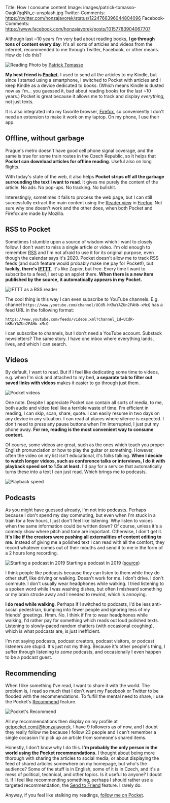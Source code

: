 Title: How I consume content
Image: images/patrick-tomasso-Oaqk7qqNh_c-unsplash.jpg
Twitter-Comments: https://twitter.com/honzajavorek/status/1224766396044804096
Facebook-Comments: https://www.facebook.com/honzajavorek/posts/10157783904067707


Although last ~10 years I'm very bad about reading books, **I go through tons of content every day**. It's all sorts of articles and videos from the internet, recommended to me through Twitter, Facebook, or other means. How do I do this?

![Reading]({static}/images/patrick-tomasso-Oaqk7qqNh_c-unsplash.jpg)
Photo by [Patrick Tomasso](https://unsplash.com/@impatrickt)

**My best friend is [Pocket](https://getpocket.com/).** I used to send all the articles to my Kindle, but since I started using a smartphone, I switched to Pocket with articles and I keep Kindle as a device dedicated to books. (Which means Kindle is dusted now as I'm… you guessed it, bad about reading books for the last ~10 years.) Pocket is great because it allows me to track and display _everything_, not just texts.

It is also integrated into my favorite browser, [Firefox](https://www.mozilla.org/firefox/), so conveniently I don't need an extension to make it work on my laptop. On my phone, I use their app.


## Offline, without garbage

Prague's metro doesn't have good cell phone signal coverage, and the same is true for some train routes in the Czech Republic, so it helps that **Pocket can download articles for offline reading**. Useful also on long flights.

With today's state of the web, it also helps **Pocket strips off all the garbage surrounding the text I want to read**. It gives me purely the content of the article. No ads. No pop-ups. No tracking. No bullshit.

Interestingly, sometimes it fails to process the web page, but I can still successfully extract the main content using the [Reader view](https://support.mozilla.org/en-US/kb/firefox-reader-view-clutter-free-web-pages) in [Firefox](https://www.mozilla.org/firefox/). Not sure why one doesn't work and the other does, when both Pocket and Firefox are made by Mozilla.


## RSS to Pocket

Sometimes I stumble upon a source of wisdom which I want to closely follow. I don't want to miss a single article or video. I'm old enough to remember [RSS](https://en.wikipedia.org/wiki/RSS) and I'm not afraid to use it for its original purpose, even though the calendar says it's 2020. Pocket doesn't allow me to track RSS feeds (and such feature would probably make me pay for Pocket!), but **luckily, there's [IFTTT](https://ifttt.com/)**. It's like Zapier, but free. Every time I want to subscribe to a feed, I set up an applet there. **When there is a new item published by the source, it automatically appears in my Pocket.**

![IFTTT as a RSS reader]({static}/images/pocket-ifttt.png)

The cool thing is this way I can even subscribe to YouTube channels. E.g. channel `https://www.youtube.com/channel/UCdR-hKRaYAZUn2FAHb-xMcQ` has a feed URL in the following format:

```
https://www.youtube.com/feeds/videos.xml?channel_id=UCdR-hKRaYAZUn2FAHb-xMcQ
```

I can subscribe to channels, but I don't need a YouTube account. Substack newsletters? The same story. I have one inbox where everything lands, lives, and which I can search.


## Videos

By default, I want to read. But if I feel like dedicating some time to videos, e.g. when I'm sick and attached to my bed, **a separate tab to filter out saved links with videos** makes it easier to go through just them.

![Pocket videos]({static}/images/pocket-videos.jpg)

One note. Despite I appreciate Pocket can contain all sorts of media, to me, both audio and video feel like a terrible waste of time. I'm efficient in reading, I can skip, scan, share, quote. I can easily resume in two days on any device in any situation. I can read at places where silence is expected. I don't need to press any pause buttons when I'm interrupted, I just put my phone away. **For me, reading is the most convenient way to consume content.**

Of course, some videos are great, such as the ones which teach you proper English pronunciation or how to play the guitar or something. However, often the video on my list isn't educational, it's folks talking. **When I decide to watch longer videos, such as conference talks or interviews, I do it with playback speed set to 1.5x at least.** I'd pay for a service that automatically turns these into a text I can just read. Which brings me to podcasts.

![Playback speed]({static}/images/playback-speed.png)


## Podcasts

As you might have guessed already, I'm not into podcasts. Perhaps because I don't spend my day commuting, but even when I'm stuck in a train for a few hours, I just don't feel like listening. Why listen to voices when the same information could be written down? Of course, unless it's a comedy show where pitch and tone are important. Otherwise, I don't get it. **It's like if the creators were pushing all externalities of content editing to me.** Instead of giving me a polished text I can read with all the comfort, they record whatever comes out of their mouths and send it to me in the form of a 2 hours long recording.

![Starting a podcast in 2019]({static}/images/podcast-2019.gif)
Starting a podcast in 2019 ([source](https://twitter.com/MCamerlengo/status/1185376018808430596))

I think people like podcasts because they can listen to them while they do other stuff, like driving or walking. Doesn't work for me. I don't drive. I don't commute. I don't usually wear headphones while walking. I tried listening to a spoken word while I was washing dishes, but often I misheard something or my brain strode away and I needed to rewind, which is annoying.

**I do read while walking**. Perhaps if I switched to podcasts, I'd be less anti-social pedestrian, bumping into fewer people and ignoring less of my friends' greetings. Hmm. No. I think if I'm to wear headphones while walking, I'd rather pay for something which reads out loud polished texts. Listening to slowly-paced random chatters (with occasional coughing), which is what podcasts are, is just inefficient.

I'm not saying podcasts, podcast creators, podcast visitors, or podcast listeners are stupid. It's just not my thing. Because it's other people's thing, I suffer through listening to _some_ podcasts, and occasionally I even happen to be a podcast guest.


## Recommending

When I like something I've read, I want to share it with the world. The problem is, I read so much that I don't want my Facebook or Twitter to be flooded with the recommendations. To fulfill the mental need to share, I use the Pocket's [Recommend](https://help.getpocket.com/article/901-recommending-items-on-pocket) feature.

![Pocket's Recommend]({static}/images/pocket-recommend.png)

All my recommendations then display on my profile at [getpocket.com/@honzajavorek](https://getpocket.com/@honzajavorek). I have 9 followers as of now, and I doubt they really follow me because I follow 23 people and I can't remember a single occasion I'd pick up an article from someone's shared items.

Honestly, I don't know why I do this. **I'm probably the only person in the world using the Pocket recommendations.** I thought about being more thorough with sharing the articles to social media, or about displaying the feed of shared articles somewhere on my homepage, but who's the audience? Some of the stuff is in English, some of it is in Czech, and it's a mess of political, technical, and other topics. Is it useful to anyone? I doubt it. If I feel like recommending something, perhaps I should rather use a targeted recommendation, the [Send to Friend](https://help.getpocket.com/article/1052-sharing-items-with-others-using-send-to-friend) feature. I rarely do.

Anyway, if you feel like stalking my readings, [follow me on Pocket](https://getpocket.com/@honzajavorek).
